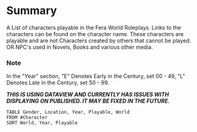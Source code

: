 # Summary

A List of characters playable in the Fera World Roleplays. Links to the characters can be found on the character name. These characters are playable and are not Characters created by others that cannot be played. OR NPC's used in Novels, Books and various other media.

### Note
In the "Year" section, "E" Denotes Early in the Century, set 00 - 49, "L" Denotes Late in the Century, set 50 - 99.

***THIS IS USING DATAVIEW AND CURRENTLY HAS ISSUES WITH DISPLAYING ON PUBLISHED. IT MAY BE FIXED IN THE FUTURE.***
```dataview
TABLE Gender, Location, Year, Playable, World
FROM #Character
SORT World, Year, Playable

```
